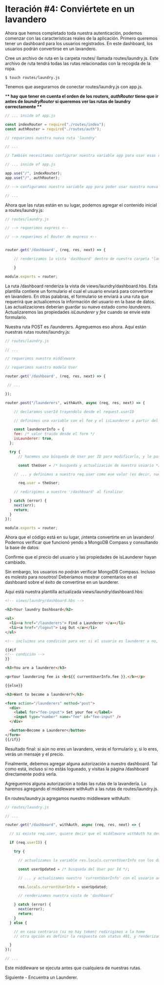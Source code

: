 # Iteración #4: Conviértete en un lavandero

Ahora que hemos completado toda nuestra autenticación, podemos comenzar con las características reales de la aplicación. Primero queremos tener un dashboard para los usuarios registrados. En este dashboard, los usuarios podrán convertirse en un lavandero.

Cree un archivo de ruta en la carpeta routes/ llamada routes/laundry.js. Este archivo de ruta tendrá todas las rutas relacionadas con la recogida de la ropa.

```
$ touch routes/laundry.js
```

Tenemos que asegurarnos de conectar routes/laundry.js con app.js.

\***\* hay que tener en cuenta el orden de los routers, _authRouter_ tiene que ir antes de _laundryRouter_ si queremos ver las rutas de laundry correctamente \*\***

```js
// ... inside of app.js

const indexRouter = require("./routes/index");
const authRouter = require("./routes/auth");

// requerimos nuestra nueva ruta 'laundry'

// ...

// También necesitamos configurar nuestra variable app para usar esas rutas en app.js:

// ... inside of app.js

app.use("/", indexRouter);
app.use("/", authRouter);

// --> configuramos nuestra variable app para poder usar nuestra nueva ruta <--

// ...
```

Ahora que las rutas están en su lugar, podemos agregar el contenido inicial a routes/laundry.js:

```js
// routes/laundry.js

// --> requerimos express <--

// --> requerimos el Router de express <--


router.get('/dashboard', (req, res, next) => {

    // renderizamos la vista 'dashboard' dentro de nuestra carpeta "laundry" de vistas});

	}

module.exports = router;
```

La ruta /dashboard renderiza la vista de views/laundry/dashboard.hbs. Esta plantilla contiene un formulario el cual el usuario enviará para convertirse en lavandero. En otras palabras, el formulario se enviará a una ruta que requerirá que actualicemos la información del usuario en la base de datos. Las actualizaciones deberían guardar su nuevo estado como _launderers_. Actualizaremos las propiedades _isLaunderer_ y _fee_ cuando se envíe este formulario.

Nuestra ruta POST es /launderers. Agreguemos eso ahora. Aquí están nuestras rutas routes/laundry.js:

```js
// routes/laundry.js

// ...

// requerimos nuestro middleware

// requerimos nuestro modelo User

router.get('/dashboard', (req, res, next) => {

 // ...

});

router.post("/launderers", withAuth, async (req, res, next) => {

    // declaramos userId trayendolo desde el request.userID

    // definimos una variable con el fee y el isLaunderer a partir del formulario

    const laundererInfo = {
    fee: /* valor traido desde el form */
    isLaunderer: true,
  };

  try {
      // hacemos una búsqueda de User por ID para modificarlo, y le pasamos la información que acabamos de definir, y lo guardamos en una variable...

      const theUser = /* busqueda y actualización de nuestro usuario */

	// ... y definimos a nuestro req.user como ese valor (es decir, nuestro usuario encontrado y actualizado)

      req.user = theUser;

    // redirigimos a nuestro '/dashboard' al finalizar

  } catch (error) {
    next(err);
    return;
  }
});

module.exports = router;
```

Ahora que el código está en su lugar, ¡intenta convertirte en un lavandero! Podemos verificar que funcionó yendo a MongoDB Compass y consultando la base de datos:

Confirme que el precio del usuario y las propiedades de isLaunderer hayan cambiado.

Sin embargo, los usuarios no podrán verificar MongoDB Compass. Incluso es molesto para nosotros! Deberíamos mostrar comentarios en el dashboard sobre el éxito de convertirse en un launderer.

Aquí está nuestra plantilla actualizada views/laundry/dashboard.hbs:

```html
<!-- views/laundry/dashboard.hbs -->

<h2>Your laundry Dashboard</h2>

<ul>
  <li><a href="/launderers"> Find a Launderer </a></li>
  <li><a href="/logout"> Log Out </a></li>
</ul>

<!-- incluimos una condición para ver si el usuario es launderer o no, y mostrar según ello un mensaje o el formulario -->

{{#if
<!-- condición -->
}}

<h3>You are a launderer</h3>

<p>Your laundering fee is <b>${{ currentUserInfo.fee }}.</b></p>

{{else}}

<h3>Want to become a launderer?</h3>

<form action="/launderers" method="post">
  <div>
    <label for="fee-input"> Set your fee </label>
    <input type="number" name="fee" id="fee-input" />
  </div>

  <button>Become a Launderer</button>
</form>
{{/if}}
```

Resultado final: si aún no eres un lavandero, verás el formulario y, si lo eres, verás un mensaje y el precio.

Finalmente, debemos agregar alguna autorización a nuestro dashboard. Tal como está, incluso si no estás logueado, y visitas la página /dashboard directamente podrá verla.

Agreguemos alguna autorización a todas las rutas de la lavandería. Lo haremos agregando el middleware withAuth a las rutas de routes/laundry.js.

En routes/laundry.js agregamos nuestro middleware withAuth:

```js
// routes/laundry.js

// ...

router.get("/dashboard", withAuth, async (req, res, next) => {

  // si existe req.user, quiere decir que el middleware withAuth ha devuelto el control a esta ruta y renderizamos la vista secret con los datos del user

  if (req.userID) {

    try {

      // actualizamos la variable res.locals.currentUserInfo con los datos actualizados del usuario

      const userUpdated = /* busqueda del User por Id */;

      // ... y actualizamos nuestro 'currentUserInfo' con el usuario actualizado

      res.locals.currentUserInfo = userUpdated;

      // renderizamos nuestra vista de 'dashboard'

    } catch (error) {
      next(error);
      return;
    }
  } else {

    // en caso contrario (si no hay token) redirigimos a la home
    // otra opción es definir la respuesta con status 401, y renderizamos nuestra vista 'home' con un errorMessage ('Unauthorized: No token provided')

  }
});

// ...
```

Este middleware se ejecuta antes que cualquiera de nuestras rutas.

Siguiente - Encuentra un Launderer.
